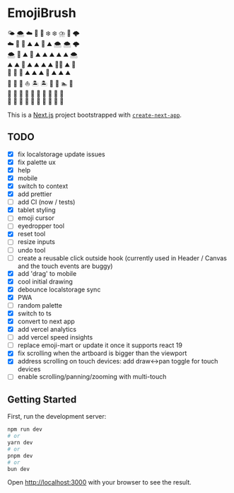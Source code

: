# EmojiBrush

🌤️ 🌨️ ☁️ 🐝 🗻 ❄️ ❄️ ⛈️ 🦅 🌩️\
☁️ 🦋 🌈 ⛰️ ⛰️ 🚠 ⛰️ 🌨️ 🌨️ 🌩️\
🌨️ 🌈 ⛰️ 🌲 ⛰️ ⛰️ ⛰️ ⛰️ ⛰️ 🌨️\
⛰️ ⛰️ 🐒 ⛰️ ⛰️ ⛰️ ⛰️ 🧗‍♂️ ⛰️ 🦉\
🌴 🌴 🌴 ⛰️ ⛰️ ⛰️ 🌴 ⛰️ ⛰️ ⛰️\
🌊 🌊 🌊 ⛵️ 🏝️ 🏝️ 🌊 🌊 🏊 🌊\
🌊 🦈 🌊 🌊 🌊 🌊 🌊 🐳 🌊 🌊\
🌊 🌊 🌊 🌊 🚤 🌊 🌊 🌊 🌊 🌊

This is a [Next.js](https://nextjs.org) project bootstrapped with [`create-next-app`](https://nextjs.org/docs/app/api-reference/cli/create-next-app).

## TODO

- [x] fix localstorage update issues
- [x] fix palette ux
- [x] help
- [x] mobile
- [x] switch to context
- [x] add prettier
- [ ] add CI (now / tests)
- [x] tablet styling
- [ ] emoji cursor
- [ ] eyedropper tool
- [x] reset tool
- [ ] resize inputs
- [ ] undo tool
- [ ] create a reusable click outside hook (currently used in Header / Canvas and the touch events are buggy)
- [x] add 'drag' to mobile
- [x] cool initial drawing
- [x] debounce localstorage sync
- [x] PWA
- [ ] random palette
- [x] switch to ts
- [x] convert to next app
- [x] add vercel analytics
- [ ] add vercel speed insights
- [ ] replace emoji-mart or update it once it supports react 19
- [x] fix scrolling when the artboard is bigger than the viewport
- [x] address scrolling on touch devices: add draw<->pan toggle for touch devices
- [ ] enable scrolling/panning/zooming with multi-touch

## Getting Started

First, run the development server:

```bash
npm run dev
# or
yarn dev
# or
pnpm dev
# or
bun dev
```

Open [http://localhost:3000](http://localhost:3000) with your browser to see the result.

